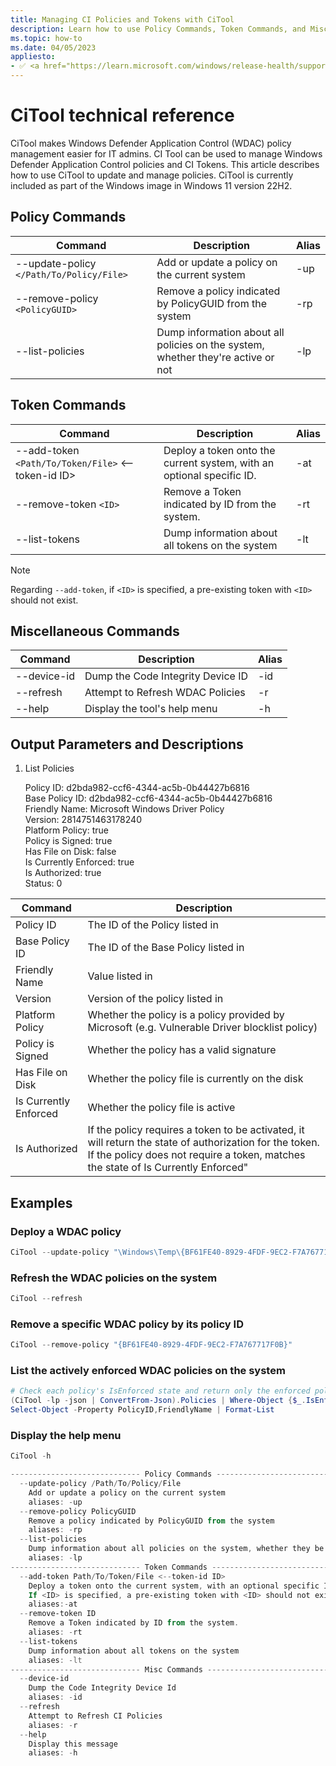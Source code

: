 ```yaml
---
title: Managing CI Policies and Tokens with CiTool
description: Learn how to use Policy Commands, Token Commands, and Miscellaneous Commands in CiTool
ms.topic: how-to
ms.date: 04/05/2023
appliesto:
- ✅ <a href="https://learn.microsoft.com/windows/release-health/supported-versions-windows-client" target="_blank">Windows 11</a>
---
```


# CiTool technical reference

CiTool makes Windows Defender Application Control (WDAC) policy management easier for IT admins.  CI Tool can be used to manage Windows Defender Application Control policies and CI Tokens. This article describes how to use CiTool to update and manage policies.  CiTool is currently included as part of the Windows image in Windows 11 version 22H2.

## Policy Commands

| Command | Description | Alias |
|--------|---------|---------|
| --update-policy `</Path/To/Policy/File>` | Add or update a policy on the current system | -up |
| --remove-policy `<PolicyGUID>` | Remove a policy indicated by PolicyGUID from the system | -rp |
| --list-policies | Dump information about all policies on the system, whether they're active or not | -lp |

## Token Commands

| Command | Description | Alias |
|--------|---------|---------|
| --add-token `<Path/To/Token/File>` <--token-id ID> | Deploy a token onto the current system, with an optional specific ID. | -at |
| --remove-token `<ID>` | Remove a Token indicated by ID from the system. | -rt |
| --list-tokens | Dump information about all tokens on the system | -lt |

> [!NOTE]
> Regarding `--add-token`, if `<ID>` is specified, a pre-existing token with `<ID>` should not exist.

## Miscellaneous Commands

| Command | Description | Alias |
|--------|---------|---------|
| --device-id | Dump the Code Integrity Device ID | -id |
| --refresh | Attempt to Refresh WDAC Policies | -r |
| --help | Display the tool's help menu | -h |

## Output Parameters and Descriptions

1. List Policies

    Policy ID: d2bda982-ccf6-4344-ac5b-0b44427b6816  
    Base Policy ID: d2bda982-ccf6-4344-ac5b-0b44427b6816  
    Friendly Name: Microsoft Windows Driver Policy  
    Version: 2814751463178240  
    Platform Policy: true  
    Policy is Signed: true  
    Has File on Disk: false  
    Is Currently Enforced: true  
    Is Authorized: true  
    Status: 0  

| Command | Description |
|--------|---------|
| Policy ID | The ID of the Policy listed in <PolicyID>
| Base Policy ID | The ID of the Base Policy listed in <BasePolicyID>
| Friendly Name | Value listed in <Setting Provider="PolicyInfo" Key="Information" ValueName="Name">
| Version | Version of the policy listed in <VersionEx> 
| Platform Policy | Whether the policy is a policy provided by Microsoft (e.g. Vulnerable Driver blocklist policy)
| Policy is Signed | Whether the policy has a valid signature
| Has File on Disk | Whether the policy file is currently on the disk
| Is Currently Enforced | Whether the policy file is active
| Is Authorized | If the policy requires a token to be activated, it will return the state of authorization for the token. If the policy does not require a token, matches the state of Is Currently Enforced"

## Examples

### Deploy a WDAC policy

```powershell
CiTool --update-policy "\Windows\Temp\{BF61FE40-8929-4FDF-9EC2-F7A767717F0B}.cip"
```

### Refresh the WDAC policies on the system

```powershell
CiTool --refresh
```

### Remove a specific WDAC policy by its policy ID

```powershell
CiTool --remove-policy "{BF61FE40-8929-4FDF-9EC2-F7A767717F0B}"
```

### List the actively enforced WDAC policies on the system

```powershell
# Check each policy's IsEnforced state and return only the enforced policies
(CiTool -lp -json | ConvertFrom-Json).Policies | Where-Object {$_.IsEnforced -eq "True"} |
Select-Object -Property PolicyID,FriendlyName | Format-List
```

### Display the help menu

```powershell
CiTool -h

----------------------------- Policy Commands ---------------------------------
  --update-policy /Path/To/Policy/File
    Add or update a policy on the current system
    aliases: -up
  --remove-policy PolicyGUID
    Remove a policy indicated by PolicyGUID from the system
    aliases: -rp
  --list-policies
    Dump information about all policies on the system, whether they be active or not
    aliases: -lp
----------------------------- Token Commands ---------------------------------
  --add-token Path/To/Token/File <--token-id ID>
    Deploy a token onto the current system, with an optional specific ID
    If <ID> is specified, a pre-existing token with <ID> should not exist.
    aliases:-at
  --remove-token ID
    Remove a Token indicated by ID from the system.
    aliases: -rt
  --list-tokens
    Dump information about all tokens on the system
    aliases: -lt
----------------------------- Misc Commands ---------------------------------
  --device-id
    Dump the Code Integrity Device Id
    aliases: -id
  --refresh
    Attempt to Refresh CI Policies
    aliases: -r
  --help
    Display this message
    aliases: -h
```
